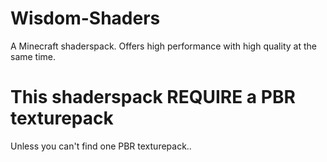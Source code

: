 # Wisdom-Shaders
A Minecraft shaderspack. Offers high performance with high quality at the same time.

# This shaderspack REQUIRE a PBR texturepack
Unless you can't find one PBR texturepack..

